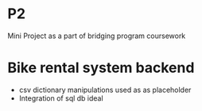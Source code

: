 # P2
 Mini Project as a part of bridging program coursework
 
 # Bike rental system backend
 - csv dictionary manipulations used as as placeholder
 - Integration of sql db ideal 
